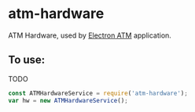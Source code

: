 # atm-hardware

ATM Hardware, used by [Electron ATM](https://github.com/timgabets/electron-atm) application.

## To use:
TODO
```javascript
const ATMHardwareService = require('atm-hardware');
var hw = new ATMHardwareService();

```